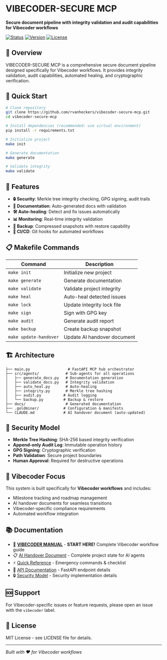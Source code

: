 # VIBECODER-SECURE MCP

**Secure document pipeline with integrity validation and audit capabilities for Vibecoder workflows**

[![Status](https://img.shields.io/badge/status-operational-green)]()
[![Version](https://img.shields.io/badge/version-1.0.0-blue)]()
[![License](https://img.shields.io/badge/license-MIT-blue)]()

## 🎯 Overview

VIBECODER-SECURE MCP is a comprehensive secure document pipeline designed specifically for Vibecoder workflows. It provides integrity validation, audit capabilities, automated healing, and cryptographic verification.

## 🚀 Quick Start

```bash
# Clone repository
git clone https://github.com/rvanheckers/vibecoder-secure-mcp.git
cd vibecoder-secure-mcp

# Install dependencies (recommended: use virtual environment)
pip install -r requirements.txt

# Initialize project
make init

# Generate documentation
make generate

# Validate integrity
make validate
```

## 🔧 Features

- **🔒 Security**: Merkle tree integrity checking, GPG signing, audit trails
- **📄 Documentation**: Auto-generated docs with validation
- **🛠️ Auto-healing**: Detect and fix issues automatically  
- **📊 Monitoring**: Real-time integrity validation
- **💾 Backup**: Compressed snapshots with restore capability
- **🔄 CI/CD**: Git hooks for automated workflows

## 📋 Makefile Commands

| Command | Description |
|---------|-------------|
| `make init` | Initialize new project |
| `make generate` | Generate documentation |
| `make validate` | Validate project integrity |
| `make heal` | Auto-heal detected issues |
| `make lock` | Update integrity lock file |
| `make sign` | Sign with GPG key |
| `make audit` | Generate audit report |
| `make backup` | Create backup snapshot |
| `make update-handover` | Update AI handover document |

## 🏗️ Architecture

```
├── main.py                 # FastAPI MCP hub orchestrator
├── src/agents/            # Sub-agents for all operations
│   ├── generate_docs.py   # Documentation generation
│   ├── validate_docs.py   # Integrity validation
│   ├── auto_heal.py       # Auto-healing
│   ├── integrity.py       # Merkle tree hashing
│   ├── audit.py          # Audit logging
│   └── backup.py         # Backup & restore
├── docs/                  # Generated documentation
├── .goldminer/           # Configuration & manifests
└── CLAUDE.md             # AI handover document (auto-updated)
```

## 🔐 Security Model

- **Merkle Tree Hashing**: SHA-256 based integrity verification
- **Append-only Audit Log**: Immutable operation history  
- **GPG Signing**: Cryptographic verification
- **Path Validation**: Secure project boundaries
- **Human Approval**: Required for destructive operations

## 🎯 Vibecoder Focus

This system is built specifically for **Vibecoder workflows** and includes:
- Milestone tracking and roadmap management
- AI handover documents for seamless transitions
- Vibecoder-specific compliance requirements
- Automated workflow integration

## 📚 Documentation

- 🎯 **[VIBECODER MANUAL](VIBECODER-MANUAL.md)** - **START HERE!** Complete Vibecoder workflow guide
- 📋 [AI Handover Document](CLAUDE.md) - Complete project state for AI agents  
- ⚡ [Quick Reference](docs/manual/quick-reference.md) - Emergency commands & checklist
- 📄 [API Documentation](docs/API.md) - FastAPI endpoint details
- 🔒 [Security Model](docs/SECURITY.md) - Security implementation details

## 🆘 Support

For Vibecoder-specific issues or feature requests, please open an issue with the `vibecoder` label.

## 📄 License

MIT License - see LICENSE file for details.

---

*Built with ❤️ for Vibecoder workflows*